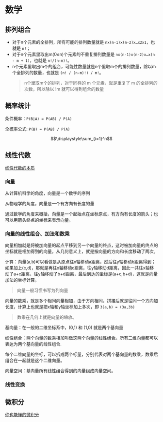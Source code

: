 # 数学

## 排列组合

- 对于n个元素的全排列，所有可能的排列数量就是 `nx(n-1)x(n-2)x…x2x1`，也就是 `n!`；
- 对于n个元素里取出m(0≤n)个元素的不重复排列数量是 `nx(n-1)x(n-2)x…x(n - m + 1)`，也就是 `n!/(n-m)!`。
- n个元素里取出m个的组合，可能性数量就是n个里取m个的排列数量，除以m个全排列的数量，也就是 `(n! / (n-m)!) / m!`。
    > n个里取m个的排列，对于同样的 m 个元素，就是重复了 m 的全排列的次数，所以除以 !m 就可以得到组合的数量

## 概率统计

条件概率：`P(B|A) = P(AB) / P(A)`

全概率公式: `P(B) = P(AB) / P(A)`

$$\displaystyle\sum_{i=1}^n$$

## 线性代数

[线性代数的本质](https://www.bilibili.com/video/BV1ys411472E/?spm_id_from=333.1387.favlist.content.click)

### 向量

从计算机科学的角度，向量是一个数字的序列

从物理学的角度，向量是一个有方向有长度的量

通过数学的角度来概括，向量是一个起始点在坐标原点，有方向有长度的箭头；也可以用箭头终点的坐标来表示向量。

### 向量的线性组合、加法和数乘

向量相加就是将被加向量的起点平移到另一个向量的终点，这时被加向量的终点的坐标就是相加得到的向量，从几何意义上，就是按向量的方向和长度移动了两次。

计算：向量(a,b)可以看做是从原点往x轴移动a距离，然后往y轴移动b距离得到；如果加上(c,d)，那就是再往x轴移动c距离，往y轴移动d距离，因此一共往x轴移动了a+c距离，往y轴移动了b+d距离，最后到达的坐标是(a+c,b+d)，这就是向量加法的坐标计算。

> 向量一般习惯书写为列向量

向量的数乘，就是多个相同向量相加，由于方向相同，拼接后就是往同一个方向加长度，计算上也就是把x轴和y轴坐标加上多次，即 `3(a,b) = (3a,3b)`

> 数乘在几何上就是向量的缩放。

基向量：在一般的二维坐标系中，(0,1) 和 (1,0) 就是两个基向量

线性组合：两个向量的数乘相加叫做这两个向量的线性组合。所有二维向量都可以表达为两个基向量的线性组合.

每个二维向量的坐标，可以拆成两个标量，分别代表对两个基向量的数乘，数乘后组合在一起就是这个二维向量。

向量空间：基向量所有线性组合得到的向量组成向量空间。


### 线性变换

## 微积分

[你也能懂的微积分](https://zhuanlan.zhihu.com/p/94592123)

